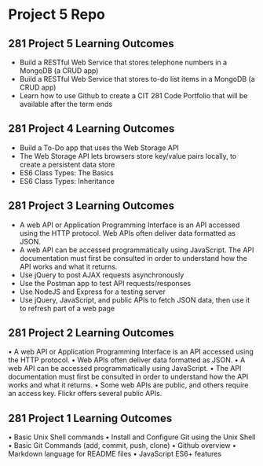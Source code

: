 # Project 5 Repo

## 281 Project 5 Learning Outcomes

- Build a RESTful Web Service that stores telephone numbers in a MongoDB (a CRUD app)
- Build a RESTful Web Service that stores to-do list items in a MongoDB (a CRUD app)
- Learn how to use Github to create a CIT 281 Code Portfolio that will be available after the term ends
 

## 281 Project 4 Learning Outcomes

- Build a To-Do app that uses the Web Storage API
- The Web Storage API lets browsers store key/value pairs locally, to create a persistent data store
- ES6 Class Types: The Basics
- ES6 Class Types: Inheritance
 
## 281 Project 3 Learning Outcomes

- A web API or Application Programming Interface is an API accessed using the HTTP protocol. Web APIs often deliver data formatted as JSON.
- A web API can be accessed programmatically using JavaScript. The API documentation must first be consulted in order to understand how the API works and what it returns.
- Use jQuery to post AJAX requests asynchronously
- Use the Postman app to test API requests/responses
- Use NodeJS and Express for a testing server
- Use jQuery, JavaScript, and public APIs to fetch JSON data, then use it to refresh part of a web page

## 281 Project 2 Learning Outcomes

• A web API or Application Programming Interface is an API accessed using the HTTP protocol.
• Web APIs often deliver data formatted as JSON.
• A web API can be accessed programmatically using JavaScript.
• The API documentation must first be consulted in order to understand how the API works and what it returns.
• Some web APIs are public, and others require an access key. Flickr offers several public APIs.
 
## 281 Project 1 Learning Outcomes

• Basic Unix Shell commands
• Install and Configure Git using the Unix Shell
• Basic Git Commands (add, commit, push, clone)
• Github overview
• Markdown language for README files • JavaScript ES6+ features